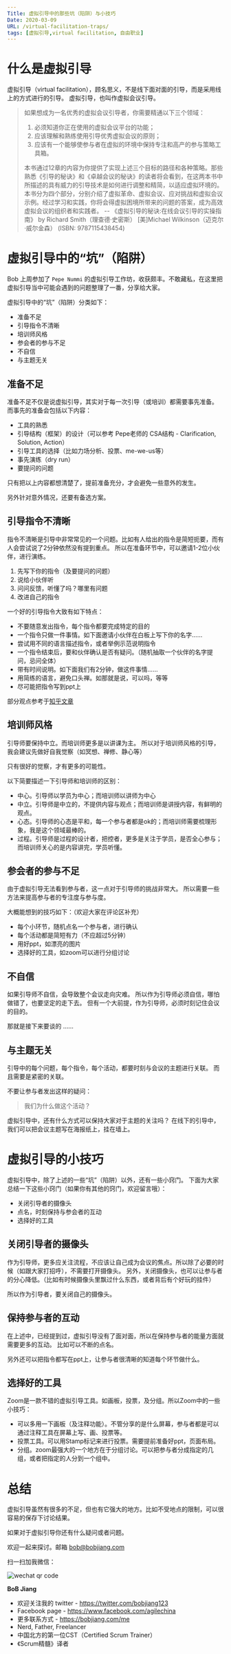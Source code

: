```yaml
---
Title: 虚拟引导中的那些坑（陷阱）与小技巧
Date: 2020-03-09
URL: /virtual-facilitation-traps/
tags: [虚拟引导,virtual facilitation, 自由职业]
---
```


# 什么是虚拟引导
虚拟引导（virtual facilitation），顾名思义，不是线下面对面的引导，而是采用线上的方式进行的引导。
虚拟引导，也叫作虚拟会议引导。

> 如果想成为一名优秀的虚拟会议引导者，你需要精通以下三个领域：
> 
> 1. 必须知道你正在使用的虚拟会议平台的功能；
> 2. 应该理解和熟练使用引导优秀虚拟会议的原则；
> 3. 应该有一个能够使参与者在虚拟的环境中保持专注和高产的参与策略工具箱。
> 
> 本书通过12章的内容为你提供了实现上述三个目标的路径和各种策略。那些熟悉《引导的秘诀》和《卓越会议的秘诀》的读者将会看到，在这两本书中所描述的具有威力的引导技术是如何进行调整和精简，以适应虚拟环境的。本书分为四个部分，分别介绍了虚拟革命、虚拟会议、应对挑战和虚拟会议示例。经过学习和实践，你将会得虚拟困境所带来的问题的答案，成为高效虚拟会议的组织者和实践者。
> -- 《虚拟引导的秘诀:在线会议引导的实操指南》 by Richard Smith（理查德·史密斯） [美]Michael Wilkinson（迈克尔·威尔金森） (ISBN: 9787115438454) 

# 虚拟引导中的“坑”（陷阱）

Bob 上周参加了 `Pepe Nummi` 的虚拟引导工作坊，收获颇丰。不敢藏私，在这里把虚拟引导当中可能会遇到的问题整理了一番，分享给大家。

虚拟引导中的“坑”（陷阱）分类如下：

- 准备不足
- 引导指令不清晰
- 培训师风格
- 参会者的参与不足
- 不自信
- 与主题无关

## 准备不足

准备不足不仅是说虚拟引导，其实对于每一次引导（或培训）都需要事先准备。
而事先的准备会包括以下内容：

- 工具的熟悉
- 引导结构（框架）的设计（可以参考 Pepe老师的 CSA结构 - Clarification, Solution, Action）
- 引导工具的选择（比如力场分析、投票、me-we-us等）
- 事先演练（dry run）
- 要提问的问题

只有把以上内容都想清楚了，提前准备充分，才会避免一些意外的发生。

另外针对意外情况，还要有备选方案。

## 引导指令不清晰

指令不清晰是引导中非常常见的一个问题。比如有人给出的指令是简短扼要，而有人会尝试说了2分钟依然没有提到重点。
所以在准备环节中，可以邀请1-2位小伙伴，进行演练。

1. 先写下你的指令（及要提问的问题）
2. 说给小伙伴听
3. 问问反馈，听懂了吗？哪里有问题
4. 改进自己的指令

一个好的引导指令大致有如下特点：

- 不要随意发出指令，每个指令都要完成特定的目的
- 一个指令只做一件事情。如下面邀请小伙伴在白板上写下你的名字……
- 尝试用不同的语言描述指令，或者举例示范说明指令
- 一个指令结束后，要和伙伴确认是否有疑问。（随机抽取一个伙伴的名字提问，忌问全体）
- 带有时间说明。如下面我们有2分钟，做这件事情……
- 用简练的语言，避免口头禅。如那就是说，可以吗，等等
- 尽可能把指令写到ppt上

部分观点参考于[知乎文章](https://zhuanlan.zhihu.com/p/41839542)

## 培训师风格

引导师要保持中立。而培训师更多是以讲课为主。
所以对于培训师风格的引导，我会建议先做好自我觉察（如冥想、禅修、静心等）

只有很好的觉察，才有更多的可能性。

以下简要描述一下引导师和培训师的区别：

- 中心。引导师以学员为中心；而培训师以讲师为中心
- 中立。引导师是中立的，不提供内容与观点；而培训师是讲授内容，有鲜明的观点。
- 心态。引导师的心态是平和，每一个参与者都是ok的；而培训师需要梳理形象，我是这个领域最棒的。
- 过程。引导师是过程的设计者，把控者，更多是关注于学员，是否全心参与；而培训师关心的是内容讲完，学员听懂。

## 参会者的参与不足

由于虚拟引导无法看到参与者，这一点对于引导师的挑战非常大。
所以需要一些方法来提高参与者的专注度与参与度。

大概能想到的技巧如下：（欢迎大家在评论区补充）

- 每个小环节，随机点名一个参与者，进行确认
- 每个活动都是简短有力（不应超过5分钟）
- 用好ppt，如漂亮的图片
- 选择好的工具，如zoom可以进行分组讨论

## 不自信

如果引导师不自信，会导致整个会议走向灾难。
所以作为引导师必须自信，哪怕做错了，也要坚定的走下去。
但有一个大前提，作为引导师，必须时刻记住会议的目的。

那就是接下来要谈的 ……

## 与主题无关

引导中的每个问题，每个指令，每个活动，都要时刻与会议的主题进行关联。
而且需要是紧密的关联。

不要让参与者发出这样的疑问：

> 我们为什么做这个活动？

虚拟引导中，还有什么方式可以保持大家对于主题的关注吗？
在线下的引导中，我们可以把会议主题写在海报纸上，挂在墙上。

# 虚拟引导的小技巧

虚拟引导中，除了上述的一些“坑”（陷阱）以外，还有一些小窍门。
下面为大家总结一下这些小窍门（如果你有其他的窍门，欢迎留言哦）：

- 关闭引导者的摄像头
- 点名，时刻保持与参会者的互动
- 选择好的工具

## 关闭引导者的摄像头

作为引导师，更多应关注流程，不应该让自己成为会议的焦点。所以除了必要的时候（如跟大家打招呼），不需要打开摄像头。
另外，关闭摄像头，也可以让参与者的分心降低。（比如有时候摄像头里飘过什么东西，或者背后有个好玩的挂件）

所以作为引导者，要关闭自己的摄像头。

## 保持参与者的互动

在上述中，已经提到过，虚拟引导没有了面对面，所以在保持参与者的能量方面就需要更多的互动。
比如可以不断的点名。

另外还可以把指令都写在ppt上，让参与者很清晰的知道每个环节做什么。

## 选择好的工具

Zoom是一款不错的虚拟引导工具。如画板，投票，及分组。所以Zoom中的一些小技巧：

- 可以多用一下画板（及注释功能）。不管分享的是什么屏幕，参与者都是可以通过注释工具在屏幕上写、画、投票等。
- 投票工具。可以用Stamp标记来进行投票。需要提前准备好ppt，页面布局。
- 分组。zoom最强大的一个地方在于分组讨论。可以把参与者分成指定的几组，或者把指定的人分到一个组中。

# 总结

虚拟引导虽然有很多的不足，但也有它强大的地方。比如不受地点的限制，可以很容易的保存下讨论结果。

如果对于虚拟引导你还有什么疑问或者问题。

欢迎一起来探讨。邮箱 bob@bobjiang.com

扫一扫加我微信：

![wechat qr code](/images/wechat-bob-robot.jpeg)

**BoB Jiang**

- 欢迎关注我的 twitter - https://twitter.com/bobjiang123
- Facebook page - https://www.facebook.com/agilechina
- 更多联系方式 - https://bobjiang.com/me
- Nerd, Father, Freelancer
- 中国北方的第一位CST（Certified Scrum Trainer）  
- 《Scrum精髓》译者
